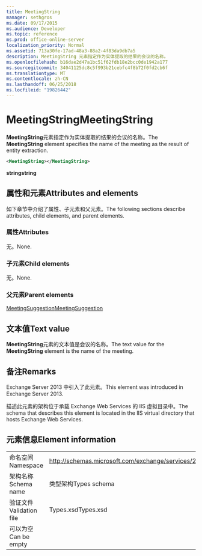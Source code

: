 ```yaml
---
title: MeetingString
manager: sethgros
ms.date: 09/17/2015
ms.audience: Developer
ms.topic: reference
ms.prod: office-online-server
localization_priority: Normal
ms.assetid: 713a30fe-17ad-48a3-88a2-4f83da9db7a5
description: MeetingString 元素指定作为实体提取的结果的会议的名称。
ms.openlocfilehash: b16dae2d47a1bc51f62fdb18e2bcc0de1942a177
ms.sourcegitcommit: 34041125dc8c5f993b21cebfc4f8b72f0fd2cb6f
ms.translationtype: MT
ms.contentlocale: zh-CN
ms.lasthandoff: 06/25/2018
ms.locfileid: "19826442"
---
```

# <a name="meetingstring"></a><span data-ttu-id="8cdde-103">MeetingString</span><span class="sxs-lookup"><span data-stu-id="8cdde-103">MeetingString</span></span>

<span data-ttu-id="8cdde-104">**MeetingString**元素指定作为实体提取的结果的会议的名称。</span><span class="sxs-lookup"><span data-stu-id="8cdde-104">The **MeetingString** element specifies the name of the meeting as the result of entity extraction.</span></span> 
  
```XML
<MeetingString></MeetingString>
```

 <span data-ttu-id="8cdde-105">**string**</span><span class="sxs-lookup"><span data-stu-id="8cdde-105">**string**</span></span>
## <a name="attributes-and-elements"></a><span data-ttu-id="8cdde-106">属性和元素</span><span class="sxs-lookup"><span data-stu-id="8cdde-106">Attributes and elements</span></span>

<span data-ttu-id="8cdde-107">如下章节中介绍了属性、子元素和父元素。</span><span class="sxs-lookup"><span data-stu-id="8cdde-107">The following sections describe attributes, child elements, and parent elements.</span></span>
  
### <a name="attributes"></a><span data-ttu-id="8cdde-108">属性</span><span class="sxs-lookup"><span data-stu-id="8cdde-108">Attributes</span></span>

<span data-ttu-id="8cdde-109">无。</span><span class="sxs-lookup"><span data-stu-id="8cdde-109">None.</span></span>
  
### <a name="child-elements"></a><span data-ttu-id="8cdde-110">子元素</span><span class="sxs-lookup"><span data-stu-id="8cdde-110">Child elements</span></span>

<span data-ttu-id="8cdde-111">无。</span><span class="sxs-lookup"><span data-stu-id="8cdde-111">None.</span></span>
  
### <a name="parent-elements"></a><span data-ttu-id="8cdde-112">父元素</span><span class="sxs-lookup"><span data-stu-id="8cdde-112">Parent elements</span></span>

[<span data-ttu-id="8cdde-113">MeetingSuggestion</span><span class="sxs-lookup"><span data-stu-id="8cdde-113">MeetingSuggestion</span></span>](meetingsuggestion.md)
  
## <a name="text-value"></a><span data-ttu-id="8cdde-114">文本值</span><span class="sxs-lookup"><span data-stu-id="8cdde-114">Text value</span></span>

<span data-ttu-id="8cdde-115">**MeetingString**元素的文本值是会议的名称。</span><span class="sxs-lookup"><span data-stu-id="8cdde-115">The text value for the **MeetingString** element is the name of the meeting.</span></span> 
  
## <a name="remarks"></a><span data-ttu-id="8cdde-116">备注</span><span class="sxs-lookup"><span data-stu-id="8cdde-116">Remarks</span></span>

<span data-ttu-id="8cdde-117">Exchange Server 2013 中引入了此元素。</span><span class="sxs-lookup"><span data-stu-id="8cdde-117">This element was introduced in Exchange Server 2013.</span></span>
  
<span data-ttu-id="8cdde-118">描述此元素的架构位于承载 Exchange Web Services 的 IIS 虚拟目录中。</span><span class="sxs-lookup"><span data-stu-id="8cdde-118">The schema that describes this element is located in the IIS virtual directory that hosts Exchange Web Services.</span></span>
  
## <a name="element-information"></a><span data-ttu-id="8cdde-119">元素信息</span><span class="sxs-lookup"><span data-stu-id="8cdde-119">Element information</span></span>

|||
|:-----|:-----|
|<span data-ttu-id="8cdde-120">命名空间</span><span class="sxs-lookup"><span data-stu-id="8cdde-120">Namespace</span></span>  <br/> |http://schemas.microsoft.com/exchange/services/2006/types  <br/> |
|<span data-ttu-id="8cdde-121">架构名称</span><span class="sxs-lookup"><span data-stu-id="8cdde-121">Schema name</span></span>  <br/> |<span data-ttu-id="8cdde-122">类型架构</span><span class="sxs-lookup"><span data-stu-id="8cdde-122">Types schema</span></span>  <br/> |
|<span data-ttu-id="8cdde-123">验证文件</span><span class="sxs-lookup"><span data-stu-id="8cdde-123">Validation file</span></span>  <br/> |<span data-ttu-id="8cdde-124">Types.xsd</span><span class="sxs-lookup"><span data-stu-id="8cdde-124">Types.xsd</span></span>  <br/> |
|<span data-ttu-id="8cdde-125">可以为空</span><span class="sxs-lookup"><span data-stu-id="8cdde-125">Can be empty</span></span>  <br/> ||
   

